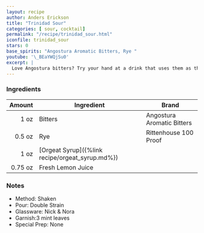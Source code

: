 ```yaml
---
layout: recipe
author: Anders Erickson
title: "Trinidad Sour"
categories: [ sour, cocktail]
permalink: "/recipe/trinidad_sour.html"
iconfile: trinidad_sour
stars: 0
base_spirits: "Angostura Aromatic Bitters, Rye "
youtube: '\_BEaYWQjSu0'
excerpt: |
  Love Angostura bitters? Try your hand at a drink that uses them as the base spirit rather than embellishment.
---
```


### Ingredients

|  Amount | Ingredient                                      | Brand                      |
| ------: | ----------------------------------------------- | -------------------------- |
|    1 oz | Bitters                                         | Angostura Aromatic Bitters |
|  0.5 oz | Rye                                             | Rittenhouse 100 Proof      |
|    1 oz | [Orgeat Syrup]({%link recipe/orgeat_syrup.md%}) |
| 0.75 oz | Fresh Lemon Juice                               |

### Notes

- Method: Shaken
- Pour: Double Strain
- Glassware: Nick & Nora
- Garnish:3 mint leaves
- Special Prep: None
